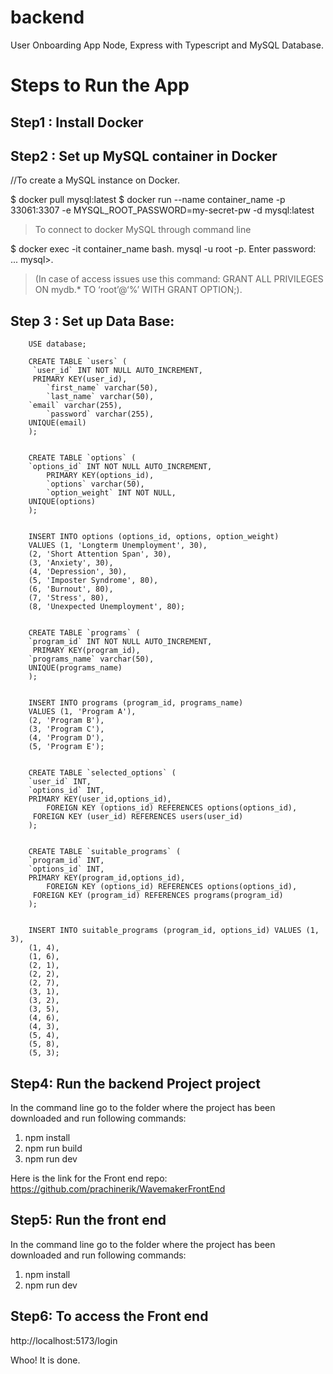 # backend
User Onboarding App Node, Express with Typescript and MySQL Database.

# Steps to Run the App

## Step1 : Install Docker
## Step2 : Set up MySQL container in Docker

//To create a MySQL instance on Docker.

$ docker pull mysql:latest
$ docker run --name container_name -p 33061:3307 -e MYSQL_ROOT_PASSWORD=my-secret-pw -d mysql:latest

>To connect to docker MySQL through command line

$ docker exec -it container_name bash.
mysql -u root -p.
Enter password: ...
mysql>.
>(In case of access issues use this command: GRANT ALL PRIVILEGES ON mydb.* TO ‘root’@‘%’ WITH GRANT OPTION;).

## Step 3 : Set up Data Base:
<These queries should be run in this exact order>

		USE database;

		CREATE TABLE `users` (
  		 `user_id` INT NOT NULL AUTO_INCREMENT,
   		 PRIMARY KEY(user_id),
    		`first_name` varchar(50),
    		`last_name` varchar(50),
		`email` varchar(255),
    		`password` varchar(255),
		UNIQUE(email)
		);
  

		CREATE TABLE `options` (
   		`options_id` INT NOT NULL AUTO_INCREMENT,
    		PRIMARY KEY(options_id),
    		`options` varchar(50),
    		`option_weight` INT NOT NULL,
		UNIQUE(options)
		);
  

		INSERT INTO options (options_id, options, option_weight)
		VALUES (1, 'Longterm Unemployment', 30),
 		(2, 'Short Attention Span', 30),
 		(3, 'Anxiety', 30),
 		(4, 'Depression', 30),
 		(5, 'Imposter Syndrome', 80),
 		(6, 'Burnout', 80),
 		(7, 'Stress', 80),
 		(8, 'Unexpected Unemployment', 80);
   

		CREATE TABLE `programs` (
   		`program_id` INT NOT NULL AUTO_INCREMENT,
   		 PRIMARY KEY(program_id),
   		`programs_name` varchar(50),
	   	UNIQUE(programs_name)
		);
  

		INSERT INTO programs (program_id, programs_name)
		VALUES (1, 'Program A'),
 		(2, 'Program B'),
 		(3, 'Program C'),
 		(4, 'Program D'),
 		(5, 'Program E');


		CREATE TABLE `selected_options` (
   		`user_id` INT,
   		`options_id` INT,
		PRIMARY KEY(user_id,options_id),
    		FOREIGN KEY (options_id) REFERENCES options(options_id),
   		 FOREIGN KEY (user_id) REFERENCES users(user_id)
		);
  

		CREATE TABLE `suitable_programs` (
   		`program_id` INT,
   		`options_id` INT,
		PRIMARY KEY(program_id,options_id),
    		FOREIGN KEY (options_id) REFERENCES options(options_id),
   		 FOREIGN KEY (program_id) REFERENCES programs(program_id)
		);


		INSERT INTO suitable_programs (program_id, options_id) VALUES (1, 3),
 		(1, 4),
		(1, 6),
		(2, 1),
		(2, 2),
		(2, 7),
		(3, 1),
		(3, 2),
		(3, 5),
		(4, 6),
		(4, 3),
		(5, 4),
		(5, 8),
		(5, 3);

 
## Step4: Run the backend Project project
In the command line go to the folder where the project has been downloaded and run following commands:
1. npm install
2. npm run build
3. npm run dev

Here is the link for the Front end repo: https://github.com/prachinerik/WavemakerFrontEnd

## Step5: Run the front end
In the command line go to the folder where the project has been downloaded and run following commands:
1. npm install
2. npm run dev

## Step6: To access the Front end
http://localhost:5173/login

Whoo! It is done.



